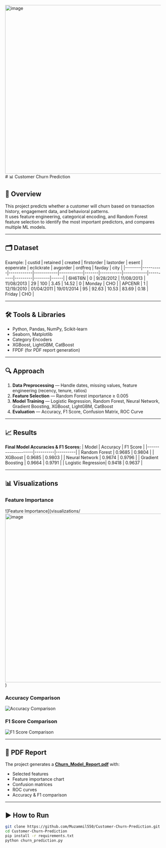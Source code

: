 <img width="1031" height="545" alt="image" src="https://github.com/user-attachments/assets/6c94ba5c-53af-4f58-a5cc-7a3b8c884866" /># 📊 Customer Churn Prediction

## 📌 Overview
This project predicts whether a customer will churn based on transaction history, engagement data, and behavioral patterns.  
It uses feature engineering, categorical encoding, and Random Forest feature selection to identify the most important predictors, and compares multiple ML models.

---

## 🗂 Dataset
Example:
| custid | retained | created    | firstorder | lastorder  | esent | eopenrate | eclickrate | avgorder | ordfreq | favday | city |
|--------|----------|------------|------------|------------|-------|-----------|------------|----------|---------|--------|------|
| 6H6T6N | 0        | 9/28/2012  | 11/08/2013 | 11/08/2013 | 29    | 100       | 3.45       | 14.52    | 0       | Monday | CHO  |
| APCENR | 1        | 12/19/2010 | 01/04/2011 | 19/01/2014 | 95    | 92.63     | 10.53      | 83.69    | 0.18    | Friday | CHO  |

---

## 🛠 Tools & Libraries
- Python, Pandas, NumPy, Scikit-learn
- Seaborn, Matplotlib
- Category Encoders
- XGBoost, LightGBM, CatBoost
- FPDF (for PDF report generation)

---

## 🔍 Approach
1. **Data Preprocessing** — Handle dates, missing values, feature engineering (recency, tenure, ratios)
2. **Feature Selection** — Random Forest importance ≥ 0.005
3. **Model Training** — Logistic Regression, Random Forest, Neural Network, Gradient Boosting, XGBoost, LightGBM, CatBoost
4. **Evaluation** — Accuracy, F1 Score, Confusion Matrix, ROC Curve

---

## 📈 Results
**Final Model Accuracies & F1 Scores:**
| Model              | Accuracy | F1 Score |
|--------------------|----------|----------|
| Random Forest      | 0.9685   | 0.9804   |
| XGBoost            | 0.9685   | 0.9803   |
| Neural Network     | 0.9674   | 0.9796   |
| Gradient Boosting  | 0.9664   | 0.9791   |
| Logistic Regression| 0.9418   | 0.9637   |

---

## 📊 Visualizations
### Feature Importance
![Feature Importance](visualizations/<img width="1031" height="545" alt="image" src="https://github.com/user-attachments/assets/6e82cf82-9c97-494d-95c7-299d1d514b6d" />
)

### Accuracy Comparison
![Accuracy Comparison](visualizations/model_accuracy.png)

### F1 Score Comparison
![F1 Score Comparison](visualizations/model_f1_score.png)

---

## 📄 PDF Report
The project generates a **[Churn_Model_Report.pdf](Churn_Model_Report.pdf)** with:
- Selected features
- Feature importance chart
- Confusion matrices
- ROC curves
- Accuracy & F1 comparison

---

## ▶️ How to Run
```bash
git clone https://github.com/Muzammil550/Customer-Churn-Prediction.git
cd Customer-Churn-Prediction
pip install -r requirements.txt
python churn_prediction.py
